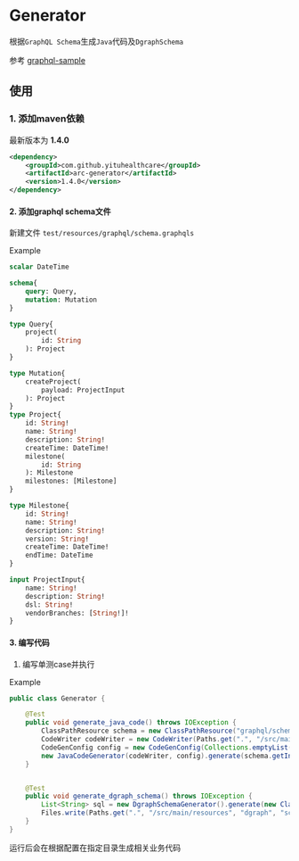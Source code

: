 # Generator

根据`GraphQL Schema`生成`Java`代码及`DgraphSchema`

参考 [graphql-sample](./generator/src/test/java/ai/care/arc/generator/codegen/GeneratorIntegralTest.java)

## 使用

### 1. 添加maven依赖

最新版本为 **1.4.0**

```xml
<dependency>
    <groupId>com.github.yituhealthcare</groupId>
    <artifactId>arc-generator</artifactId>
    <version>1.4.0</version>
</dependency>
```
#### 2. 添加graphql schema文件 

新建文件 `test/resources/graphql/schema.graphqls`

Example

```graphql
scalar DateTime

schema{
    query: Query,
    mutation: Mutation
}

type Query{
    project(
        id: String
    ): Project
}

type Mutation{
    createProject(
        payload: ProjectInput
    ): Project
}
type Project{
    id: String!
    name: String!
    description: String!
    createTime: DateTime!
    milestone(
        id: String
    ): Milestone
    milestones: [Milestone]
}

type Milestone{
    id: String!
    name: String!
    description: String!
    version: String!
    createTime: DateTime!
    endTime: DateTime
}

input ProjectInput{
    name: String!
    description: String!
    dsl: String!
    vendorBranches: [String!]!
}
```

#### 3. 编写代码

1. 编写单测case并执行

Example

```java
public class Generator {

    @Test
    public void generate_java_code() throws IOException {
        ClassPathResource schema = new ClassPathResource("graphql/schema.graphqls");
        CodeWriter codeWriter = new CodeWriter(Paths.get(".", "/src/main/java"));
        CodeGenConfig config = new CodeGenConfig(Collections.emptyList());
        new JavaCodeGenerator(codeWriter, config).generate(schema.getInputStream(), "com.github.yituhealthcare.arc.samplegenerator");
    }


    @Test
    public void generate_dgraph_schema() throws IOException {
        List<String> sql = new DgraphSchemaGenerator().generate(new ClassPathResource("graphql/schema.graphqls").getInputStream());
        Files.write(Paths.get(".", "/src/main/resources", "dgraph", "schema.dgraph"), sql);
    }
}

```

运行后会在根据配置在指定目录生成相关业务代码